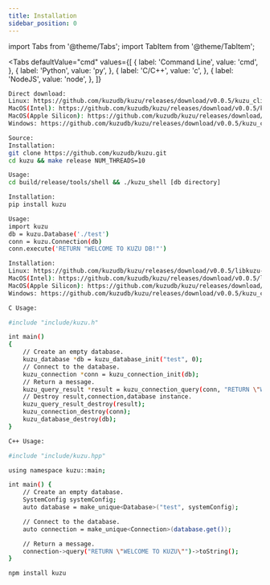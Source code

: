 ```yaml
---
title: Installation
sidebar_position: 0
---
```


import Tabs from '@theme/Tabs';
import TabItem from '@theme/TabItem';

<Tabs
  defaultValue="cmd"
  values={[
      { label: 'Command Line', value: 'cmd', },
      { label: 'Python', value: 'py', },
      { label: 'C/C++', value: 'c', },
      { label: 'NodeJS', value: 'node', },
  ]}
>

<TabItem value="cmd">

```bash
Direct download:
Linux: https://github.com/kuzudb/kuzu/releases/download/v0.0.5/kuzu_cli-0.0.5-linux-x86_64.zip
MacOS(Intel): https://github.com/kuzudb/kuzu/releases/download/v0.0.5/kuzu_cli-0.0.5-osx-x86_64.zip
MacOS(Apple Silicon): https://github.com/kuzudb/kuzu/releases/download/v0.0.5/kuzu_cli-0.0.5-osx-arm64.zip
Windows: https://github.com/kuzudb/kuzu/releases/download/v0.0.5/kuzu_cli-0.0.5-windows-x86_64.zip
```

```bash
Source:
Installation:
git clone https://github.com/kuzudb/kuzu.git
cd kuzu && make release NUM_THREADS=10
```

```bash 
Usage:
cd build/release/tools/shell && ./kuzu_shell [db directory]
```

</TabItem>

<TabItem value="py">

```bash
Installation:
pip install kuzu
```

```bash
Usage:
import kuzu
db = kuzu.Database('./test')
conn = kuzu.Connection(db)
conn.execute('RETURN "WELCOME TO KUZU DB!"')
```

</TabItem>

<TabItem value="c">

```bash
Installation:
Linux: https://github.com/kuzudb/kuzu/releases/download/v0.0.5/libkuzu-0.0.5-linux-x86_64.zip
MacOS(Intel): https://github.com/kuzudb/kuzu/releases/download/v0.0.5/libkuzu-0.0.5-osx-x86_64.zip
MacOS(Apple Silicon): https://github.com/kuzudb/kuzu/releases/download/v0.0.5/libkuzu-0.0.5-osx-arm64.zip
Windows: https://github.com/kuzudb/kuzu/releases/download/v0.0.5/kuzu_cli-0.0.5-windows-x86_64.zip
```

```bash
C Usage:

#include "include/kuzu.h"

int main()
{
    // Create an empty database.
    kuzu_database *db = kuzu_database_init("test", 0);
    // Connect to the database.
    kuzu_connection *conn = kuzu_connection_init(db);
    // Return a message.
    kuzu_query_result *result = kuzu_connection_query(conn, "RETURN \"WELCOME TO KUZU\"");
    // Destroy result,connection,database instance.
    kuzu_query_result_destroy(result);
    kuzu_connection_destroy(conn);
    kuzu_database_destroy(db);
}
```

```bash
C++ Usage:

#include "include/kuzu.hpp"

using namespace kuzu::main;

int main() {
    // Create an empty database.
    SystemConfig systemConfig;
    auto database = make_unique<Database>("test", systemConfig);

    // Connect to the database.
    auto connection = make_unique<Connection>(database.get());

    // Return a message.
    connection->query("RETURN \"WELCOME TO KUZU\"")->toString();
}
```

</TabItem>

<TabItem value="node">

```bash
npm install kuzu
```

</TabItem>

</Tabs>